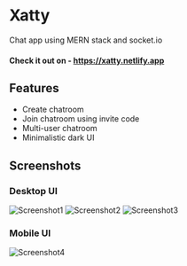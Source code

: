 # Xatty
Chat app using MERN stack and socket.io
#### Check it out on - https://xatty.netlify.app

## Features
* Create chatroom
* Join chatroom using invite code
* Multi-user chatroom
* Minimalistic dark UI

## Screenshots
### Desktop UI
![Screenshot1](https://i.imgur.com/El2kolU_d.webp?maxwidth=760&fidelity=grand "Screenshot1")
![Screenshot2](https://i.imgur.com/nAgOGCu.png "Screenshot2")
![Screenshot3](https://i.imgur.com/ca54ehG.png "Screenshot3")
### Mobile UI
![Screenshot4](https://i.imgur.com/qNJXSV7.png "Screenshot4")

